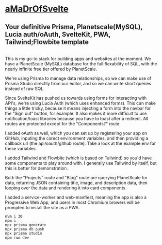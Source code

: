 # [aMaDrOfSvelte](https://amadrofsvelte.madr.io)

## Your definitive Prisma, Planetscale(MySQL), Lucia auth/oAuth, SvelteKit, PWA, Tailwind;Flowbite template
<br>
This is my go-to stack for building apps and websites at the moment. We have a PlanetScale (MySQL) database for the full flexability of SQL, with the nearly infinite free tier offered by PlanetScale.

We're using Prisma to manage data relationships, so we can make use of Prisma Studio directlly from our editor, and so we can write short queries instead of raw SQL.

Since SvelteKit has pushed us towards using forms for interacting with API's, we're using Lucia Auth (which uses enhanced forms). This can make things a little tricky, because it means injecting a form into the navbar for the "Sign out" button, for example. It also makes it more difficult to use notification/toast libraries because you have to toast after a redirect. All routes are protected except for the "Components?" route.

I added oAuth as well, which you can set up by registering your app on GitHub, inputing the corect environment variables, and then providing a callback url (the api/oauth/github route). Take a look at the example.env for these variables.

I added Tailwind and Flowbite (which is based on Tailwind) so you'd have some components to play around with. I generally use Tailwind by itself, but this is better for demonstration.

Both the "Projects" route and "Blog" route are querying PlanetScale for data, returning JSON containing title, image, and description data, then looping over the data and rendering it into card components.

I added a service-worker and web-manfiest, meaning the app is also a Progressive Web App, and users in most Chromium browers will be prompted to install the site as a PWA.

```
nvm i 20
npm i
npx prisma generate
npx prisma db push
npx prisma studio
npm run dev
```
